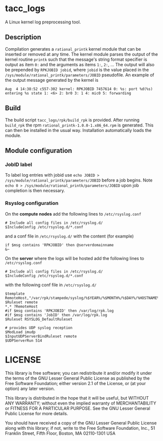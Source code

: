 # tacc_logs
A Linux kernel log preprocessing tool.
## Description
Compilation generates a `rational_printk` kernel module that can be
inserted or removed at any time.  The kernel module parses the output
of the kernel routine `printk` such that the message's string format 
specifier is output as item `0:` and the arguments as items `1:`, `2:`, ...
The output will also be prepended by `RPKJOBID jobid`, where `jobid`
is the value placed in the `/sys/module/rational_printk/parameters/JOBID`
pseudofile.  An example of the output message generated by the kernel is

`Aug  4 14:38:52 c557-302 kernel: RPKJOBID 7457614 0: %s: port %d(%s) entering %s state 1: <6> 2: br0 3: 1 4: mic0 5: forwarding`

## Build
The build script `tacc_logs/rpk/build_rpk` is provided.
After running `build_rpk` the rpm `rational_printk-1.0.0-1.x86_64.rpm`
is generated.  This can then be installed in the usual way.  Installation
automatically loads the module.

## Module configuration
### JobID label
To label log entries with jobid use
`echo JOBID > /sys/module/rational_printk/parameters/JOBID`
before a job begins.  Note
`echo 0 > /sys/module/rational_printk/parameters/JOBID`
upon job completion is then necessary.

### Rsyslog configuration
On the **compute nodes** add the following lines to `/etc/rsyslog.conf`
```
# Include all config files in /etc/rsyslog.d/
$IncludeConfig /etc/rsyslog.d/*.conf
```
and a conf file in `/etc/rsyslog.d/` with the content (for example)
```
if $msg contains 'RPKJOBID' then @serverdomainname
&~
```
On the **server** where the logs will be hosted add the following lines to  `/etc/rsyslog.conf`
```
# Include all config files in /etc/rsyslog.d/
$IncludeConfig /etc/rsyslog.d/*.conf
```
with the following conf file in `/etc/rsyslog.d/`
```
$template RemoteHost,"/var/rpk/stampede/syslog/%$YEAR%/%$MONTH%/%$DAY%/%HOSTNAME%.log"
$Ruleset remote
*.* ?RemoteHost
#if $msg contains 'RPKJOBID' then /var/log/rpk.log
#if $msg contains 'JobID' then /var/log/rpk.log
$Ruleset RSYSLOG_DefaultRuleset

# provides UDP syslog reception
$ModLoad imudp
$InputUDPServerBindRuleset remote
$UDPServerRun 514
```
# LICENSE
This library is free software; you can redistribute it and/or modify it under the terms of the GNU Lesser General Public License as published by the Free Software Foundation; either version 2.1 of the License, or (at your option) any later version.

This library is distributed in the hope that it will be useful, but WITHOUT ANY WARRANTY; without even the implied warranty of MERCHANTABILITY or FITNESS FOR A PARTICULAR PURPOSE. See the GNU Lesser General Public License for more details.

You should have received a copy of the GNU Lesser General Public License along with this library; if not, write to the Free Software Foundation, Inc., 51 Franklin Street, Fifth Floor, Boston, MA 02110-1301 USA

